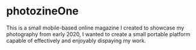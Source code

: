 # photozineOne
This is a small mobile-based online magazine I created to showcase my photography from early 2020, I wanted to create a small portable platform capable of effectively and enjoyably dispaying my work.
